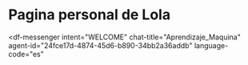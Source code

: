 # Pagina personal de Lola
<script src="https://www.gstatic.com/dialogflow-console/fast/messenger/bootstrap.js?v=1"></script>
<df-messenger
  intent="WELCOME"
  chat-title="Aprendizaje_Maquina"
  agent-id="24fce17d-4874-45d6-b890-34bb2a36addb"
  language-code="es"
></df-messenger>




